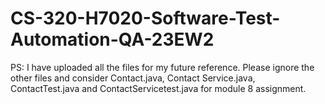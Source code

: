 # CS-320-H7020-Software-Test-Automation-QA-23EW2
PS: I have uploaded all the files for my future reference. Please ignore the other files and consider Contact.java, Contact Service.java, ContactTest.java and ContactServicetest.java for module 8 assignment.

